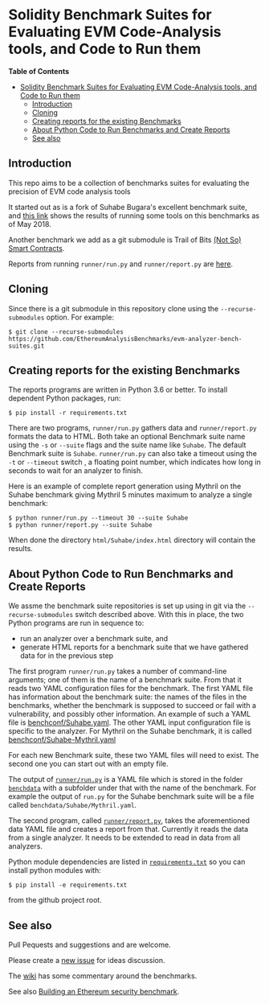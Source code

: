# Solidity Benchmark Suites for Evaluating EVM Code-Analysis tools, and Code to Run them

<!-- markdown-toc start - Don't edit this section. Run M-x markdown-toc-refresh-toc -->
**Table of Contents**

- [Solidity Benchmark Suites for Evaluating EVM Code-Analysis tools, and Code to Run them](#solidity-benchmark-suites-for-evaluating-evm-code-analysis-tools-and-code-to-run-them)
    - [Introduction](#introduction)
    - [Cloning](#cloning)
    - [Creating reports for the existing Benchmarks](#creating-reports-for-the-existing-benchmarks)
    - [About Python Code to Run Benchmarks and Create Reports](#about-python-code-to-run-benchmarks-and-create-reports)
    - [See also](#see-also)

<!-- markdown-toc end -->


## Introduction

This repo aims to be a collection of benchmarks suites for evaluating the precision of EVM code analysis tools

It started out as is a fork of Suhabe Bugara's excellent benchmark
suite, and [this
link](https://diligence.consensys.net/evm-analyzer-benchmark-suite)
shows the results of running some tools on this benchmarks as of May
2018.

Another benchmark we add as a git submodule is Trail of Bits [(Not So) Smart Contracts](https://github.com/trailofbits/not-so-smart-contracts).

Reports from running `runner/run.py` and `runner/report.py` are [here](https://EthereumAnalysisBenchmarks.github.io/).

## Cloning

Since there is a git submodule in this repository clone using the `--recurse-submodules` option. For example:

```console
$ git clone --recurse-submodules https://github.com/EthereumAnalysisBenchmarks/evm-analyzer-bench-suites.git
```

## Creating reports for the existing Benchmarks

The reports programs are written in Python 3.6 or better. To install dependent Python packages, run:
```console
$ pip install -r requirements.txt
```

There are two programs, `runner/run.py` gathers data and `runner/report.py` formats the data to HTML. Both take an optional Benchmark suite
name using the `-s` or `--suite` flags and the suite name like `Suhabe`. The default Benchmark suite is `Suhabe`. `runner/run.py` can also
take a timeout using the `-t` or `--timeout` switch , a floating point number, which indicates how long in seconds to wait for an analyzer to finish.

Here is an example of complete report generation using Mythril on the Suhabe benchmark giving Mythril 5 minutes maximum to analyze a single benchmark:

```console
$ python runner/run.py --timeout 30 --suite Suhabe
$ python runner/report.py --suite Suhabe
```

When done the directory `html/Suhabe/index.html` directory will contain the results.

## About Python Code to Run Benchmarks and Create Reports

We assme the benchmark suite repositories is set up using in git via the `--recurse-submodules` switch described above. With this in place, the two Python programs are run in sequence to:

* run an analyzer over a benchmark suite, and
* generate HTML reports for a benchmark suite that we have gathered data for in the previous step

The first program `runner/run.py` takes a number of command-line
arguments; one of them is the name of a benchmark suite. From that it
reads two YAML configuration files for the benchmark. The first YAML
file has information about the benchmark suite: the names of the files
in the benchmarks, whether the benchmark is supposed to succeed or
fail with a vulnerability, and possibly other information. An example
of such a YAML file is
[benchconf/Suhabe.yaml](https://github.com/EthereumAnalysisBenchmarks/evm-analyzer-bench-suites/blob/master/benchconf/Suhabe.yaml). The
other YAML input configuration file is specific to the analyzer. For
Mythril on the Suhabe benchmark, it is called
[benchconf/Suhabe-Mythril.yaml](https://github.com/EthereumAnalysisBenchmarks/evm-analyzer-bench-suites/blob/master/benchconf/Suhabe-Mythril.yaml)

For each new Benchmark suite, these two YAML files will need to
exist. The second one you can start out with an empty file.

The output of
[`runner/run.py`](https://github.com/EthereumAnalysisBenchmarks/evm-analyzer-bench-suites/blob/master/runner/run.py)
is a YAML file which is stored in the folder
[`benchdata`](https://github.com/EthereumAnalysisBenchmarks/evm-analyzer-bench-suites/tree/master/benchdata)
with a subfolder under that with the name of the benchmark. For
example the output of `run.py` for the Suhabe benchmark suite will be a
file called `benchdata/Suhabe/Mythril.yaml`.

The second program, called
[`runner/report.py`](https://github.com/EthereumAnalysisBenchmarks/evm-analyzer-bench-suites/blob/master/runner/report.py),
takes the aforementioned data YAML file and creates a report from
that.  Currently it reads the data from a single analyzer. It needs to
be extended to read in data from all analyzers.

Python module dependencies are listed in
[`requirements.txt`](https://github.com/EthereumAnalysisBenchmarks/evm-analyzer-bench-suites/blob/master/requirements.txt)
so you can install python modules with:

```console
$ pip install -e requirements.txt
```

from the github project root.

## See also

Pull Pequests and suggestions and are welcome.

Please create a [new issue](https://github.com/EthereumAnalysisBenchmarks/evm-analyzer-benchmark-suite/issues/new) for ideas discussion.

The [wiki](https://github.com/EthereumAnalysisBenchmarks/evm-analyzer-benchmark-suite/wiki) has some commentary around the benchmarks.

See also [Building an Ethereum security benchmark](https://discourse.secureth.org/t/building-an-ethereum-security-benchmark/63).
